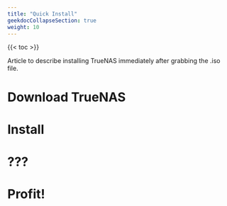```yaml
---
title: "Quick Install"
geekdocCollapseSection: true
weight: 10
---
```


{{< toc >}}

Article to describe installing TrueNAS immediately after grabbing the .iso file.

# Download TrueNAS

# Install

# ???

# Profit!